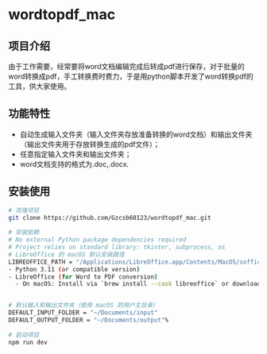 # wordtopdf_mac
 
## 项目介绍
由于工作需要，经常要将word文档编辑完成后转成pdf进行保存，对于批量的word转换成pdf，手工转换费时费力，于是用python脚本开发了word转换pdf的工具，供大家使用。
 
## 功能特性
- 自动生成输入文件夹（输入文件夹存放准备转换的word文档）和输出文件夹（输出文件夹用于存放转换生成的pdf文件）；
- 任意指定输入文件夹和输出文件夹；
- word文档支持的格式为.doc,.docx.
 
## 安装使用
```bash
# 克隆项目
git clone https://github.com/Gzcsb60123/wordtopdf_mac.git
 
# 安装依赖
# No external Python package dependencies required
# Project relies on standard library: tkinter, subprocess, os
# LibreOffice 的 macOS 默认安装路径
LIBREOFFICE_PATH = "/Applications/LibreOffice.app/Contents/MacOS/soffice"
- Python 3.11 (or compatible version)
- LibreOffice (for Word to PDF conversion)
  - On macOS: Install via `brew install --cask libreoffice` or download from [Download LibreOffice for macOS](https://downloadarchive.documentfoundation.org/libreoffice/old/24.2.7.2/mac/x86_64/LibreOffice_24.2.7.2_MacOS_x86-64.dmg)


# 默认输入和输出文件夹（使用 macOS 的用户主目录）
DEFAULT_INPUT_FOLDER = "~/Documents/input"
DEFAULT_OUTPUT_FOLDER = "~/Documents/output"%
 
# 启动项目
npm run dev